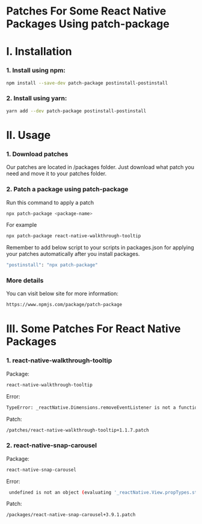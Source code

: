 # Patches For Some React Native Packages Using patch-package

# I. Installation

### 1. Install using npm:
```bash
npm install --save-dev patch-package postinstall-postinstall
```

### 2. Install using yarn:
```bash
yarn add --dev patch-package postinstall-postinstall
```

# II. Usage

### 1. Download patches
Our patches are located in /packages folder. Just download what patch you need and move it to your patches folder.

### 2. Patch a package using patch-package
Run this command to apply a patch
```bash
npx patch-package <package-name>
```

For example
```bash
npx patch-package react-native-walkthrough-tooltip
```
Remember to add below script to your scripts in packages.json for applying your patches automatically after you install packages.
```bash
"postinstall": "npx patch-package"
```

### More details
You can visit below site for more information:

```bash
https://www.npmjs.com/package/patch-package
```
# III. Some Patches For React Native Packages
### 1. react-native-walkthrough-tooltip
Package:
```bash
react-native-walkthrough-tooltip
```

Error:
```bash
TypeError: _reactNative.Dimensions.removeEventListener is not a function. (In '_reactNative.Dimensions.removeEventListener('change', this.updateWindowDims)', '_reactNative.Dimensions.removeEventListener' is undefined)
```

Patch:
```bash
/patches/react-native-walkthrough-tooltip+1.1.7.patch
```

### 2. react-native-snap-carousel
Package:
```bash
react-native-snap-carousel
```

Error:
```bash
 undefined is not an object (evaluating '_reactNative.View.propTypes.style')
```
Patch:
```bash
/packages/react-native-snap-carousel+3.9.1.patch
```